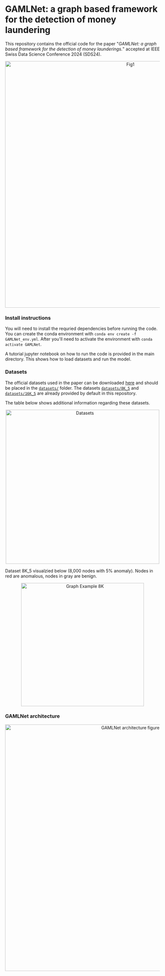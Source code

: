 # GAMLNet: a graph based framework for the detection of money laundering

This repository contains the official code for the paper "*GAMLNet: a graph based framework for the detection of money launderings.*" accepted at IEEE Swiss Data Science Conference 2024 (SDS24).

<div align="center">
  <img src="https://drive.google.com/uc?export=view&id=1jtleS0gX0l4QcLCsVDXopi-1QgWl9Tut" alt="Fig1" width="800">
</div>

### Install instructions
You will need to install the requried dependencies before running the code. You can create the conda environment with `conda env create -f GAMLNet_env.yml`. After you'll need to activate the environment with `conda activate GAMLNet`.

A tutorial jupyter notebook on how to run the code is provided in the main directory. This shows how to load datasets and run the model.

### Datasets
The official datasets used in the paper can be downloaded [here](https://drive.switch.ch/index.php/s/Sc5o5B7ASni9DHW) and should be placed in the [`datasets/`](datasets/) folder. The datasets [`datasets/8K_5`](datasets/8K_5) and [`datasets/16K_5`](datasets/16K_5) are already provided by default in this repository.

The table below shows additional information regarding these datasets.

<div align="center">
  <img src="https://drive.google.com/uc?export=view&id=10ShgBnikoKCNm1OitwAVEjk7qlhSMjj4" alt="Datasets" width="500">
</div>

Dataset 8K_5 visualzied below (8,000 nodes with 5% anomaly). Nodes in red are anomalous, nodes in gray are benign.

<div align="center">
  <img src="https://drive.google.com/uc?export=view&id=1pVkFdIolprmBAWWJDQu7fJBzPrRXsRvn" alt="Graph Example 8K" width="400">
</div>

### GAMLNet architecture
<div align="center">
  <img src="https://drive.google.com/uc?export=view&id=19Oa2mZgP4pEqIXMvCO1L0gih9yBwS1WP" alt="GAMLNet architecture figure" width="800">
</div>



<!--
<div align="center">
  <img src="https://drive.google.com/uc?export=view&id=18jGSOvo78A_w0Cxs1VYPzjDtBGX_RJNQ" alt="Fig2" width="800">
</div>

<div align="center">
  <img src="https://drive.google.com/uc?export=view&id=1tMbEV6OlKBOfiiwzMl16uNaxiP3V5QJ6" alt="Fig3" width="750">
</div>

<div align="center">
  <img src="https://drive.google.com/uc?export=view&id=1COJktU67hQ0twOT0-AKaGokdOR2ESjKi" alt="GAMLNet architecture code" width="500">
</div>


-->



